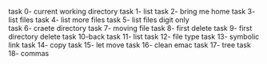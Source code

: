 task 0- current working directory
task 1- list
task 2- bring me home
task 3- list files
task 4- list more files
task 5- list files digit only  
task 6- craete directory
task 7- moving file
task 8- first delete
task 9- first directory delete
task 10-back
task 11- list
task 12- file type
task 13- symbolic link 
task 14- copy
task 15- let move 
task 16- clean emac
task 17- tree
task 18- commas 
